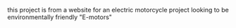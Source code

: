 
this project is from a website for an electric motorcycle project looking to be environmentally friendly "E-motors"
